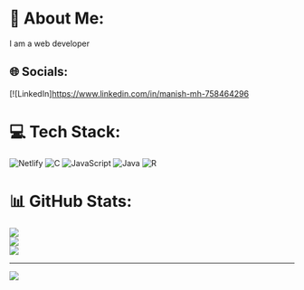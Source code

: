 # 💫 About Me:
I am a web developer


## 🌐 Socials:
[![LinkedIn]https://www.linkedin.com/in/manish-mh-758464296

# 💻 Tech Stack:
![Netlify](https://img.shields.io/badge/netlify-%23000000.svg?style=for-the-badge&logo=netlify&logoColor=#00C7B7) ![C](https://img.shields.io/badge/c-%2300599C.svg?style=for-the-badge&logo=c&logoColor=white) ![JavaScript](https://img.shields.io/badge/javascript-%23323330.svg?style=for-the-badge&logo=javascript&logoColor=%23F7DF1E) ![Java](https://img.shields.io/badge/java-%23ED8B00.svg?style=for-the-badge&logo=openjdk&logoColor=white) ![R](https://img.shields.io/badge/r-%23276DC3.svg?style=for-the-badge&logo=r&logoColor=white)
# 📊 GitHub Stats:
![](https://github-readme-stats.vercel.app/api?username=manishgithubri&theme=dark&hide_border=false&include_all_commits=false&count_private=false)<br/>
![](https://github-readme-streak-stats.herokuapp.com/?user=manishgithubri&theme=dark&hide_border=false)<br/>
![](https://github-readme-stats.vercel.app/api/top-langs/?username=manishgithubri&theme=dark&hide_border=false&include_all_commits=false&count_private=false&layout=compact)

---
[![](https://visitcount.itsvg.in/api?id=manishgithubri&icon=0&color=0)](https://visitcount.itsvg.in)

<!-- Proudly created with GPRM ( https://gprm.) -->

<!---
manishgithubri/manishgithubri is a ✨ special ✨ repository because its `README.md` (this file) appears on your GitHub profile.
You can click the Preview link to take a look at your changes.
--->
